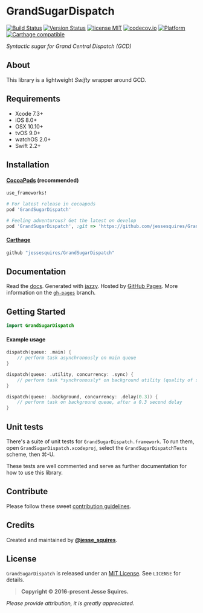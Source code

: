# GrandSugarDispatch
[![Build Status](https://secure.travis-ci.org/jessesquires/GrandSugarDispatch.svg)](http://travis-ci.org/jessesquires/GrandSugarDispatch) [![Version Status](https://img.shields.io/cocoapods/v/GrandSugarDispatch.svg)][podLink] [![license MIT](https://img.shields.io/cocoapods/l/GrandSugarDispatch.svg)][mitLink] [![codecov.io](https://img.shields.io/codecov/c/github/jessesquires/GrandSugarDispatch.svg)](http://codecov.io/github/jessesquires/GrandSugarDispatch) [![Platform](https://img.shields.io/cocoapods/p/GrandSugarDispatch.svg)][docsLink] [![Carthage compatible](https://img.shields.io/badge/Carthage-compatible-4BC51D.svg?style=flat)](https://github.com/Carthage/Carthage)

*Syntactic sugar for Grand Central Dispatch (GCD)*

## About

This library is a lightweight *Swifty* wrapper around GCD.

## Requirements

* Xcode 7.3+
* iOS 8.0+
* OSX 10.10+
* tvOS 9.0+
* watchOS 2.0+
* Swift 2.2+

## Installation

#### [CocoaPods](http://cocoapods.org) (recommended)

````ruby
use_frameworks!

# For latest release in cocoapods
pod 'GrandSugarDispatch'

# Feeling adventurous? Get the latest on develop
pod 'GrandSugarDispatch', :git => 'https://github.com/jessesquires/GrandSugarDispatch.git', :branch => 'develop'
````

#### [Carthage](https://github.com/Carthage/Carthage)

````bash
github "jessesquires/GrandSugarDispatch"
````

## Documentation

Read the [docs][docsLink]. Generated with [jazzy](https://github.com/realm/jazzy). Hosted by [GitHub Pages](https://pages.github.com). More information on the [`gh-pages`](https://github.com/jessesquires/GrandSugarDispatch/tree/gh-pages) branch.

## Getting Started

````swift
import GrandSugarDispatch
````

#### Example usage

```swift
dispatch(queue: .main) {
    // perform task asynchronously on main queue
}

dispatch(queue: .utility, concurrency: .sync) {
    // perform task *synchronously* on background utility (quality of service) queue
}

dispatch(queue: .background, concurrency: .delay(0.3)) {
    // perform task on background queue, after a 0.3 second delay
}
```

## Unit tests

There's a suite of unit tests for `GrandSugarDispatch.framework`. To run them, open `GrandSugarDispatch.xcodeproj`, select the `GrandSugarDispatchTests` scheme, then &#x2318;-U.

These tests are well commented and serve as further documentation for how to use this library.

## Contribute

Please follow these sweet [contribution guidelines](https://github.com/jessesquires/HowToContribute).

## Credits

Created and maintained by [**@jesse_squires**](https://twitter.com/jesse_squires).

## License

`GrandSugarDispatch` is released under an [MIT License][mitLink]. See `LICENSE` for details.

>**Copyright &copy; 2016-present Jesse Squires.**

*Please provide attribution, it is greatly appreciated.*

[podLink]:https://cocoapods.org/pods/GrandSugarDispatch
[docsLink]:http://www.jessesquires.com/GrandSugarDispatch
[mitLink]:http://opensource.org/licenses/MIT
